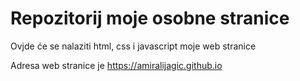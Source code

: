 # Repozitorij moje osobne stranice

Ovjde će se nalaziti html, css i javascript moje web stranice

Adresa web stranice je https://amiralijagic.github.io
